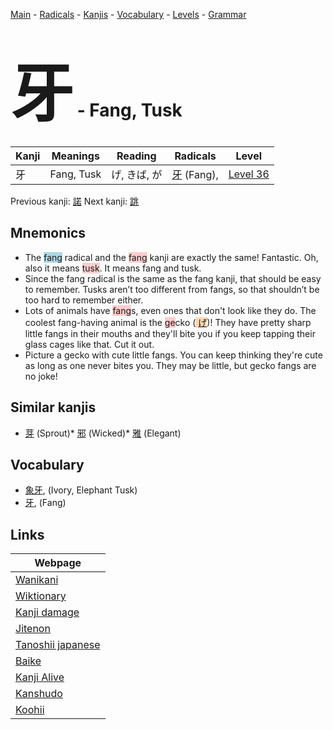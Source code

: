 <style> bigfont {font-size: 100px}</style>
[Main](../index.md) -
[Radicals](../radicals.md) -
[Kanjis](../kanjis.md) -
[Vocabulary](../vocabulary.md) -
[Levels](../levels.md) -
[Grammar](../grammar.md)
# <bigfont> 牙</bigfont> - Fang, Tusk 

| Kanji | Meanings | Reading | Radicals | Level |
| --- | --- | --- | --- | --- |
| 牙 | Fang, Tusk | げ, きば, が | [牙](../radicals/牙.md) (Fang),  | [Level 36](../levels/wk_level36.md) |

Previous kanji: [諾](諾.md) Next kanji: [跳](跳.md) 

## Mnemonics
 * The <span style="background-color:#ADD8E6"> fang</span> radical and the <span style="background-color:#ffcccb"> fang</span> kanji are exactly the same! Fantastic. Oh, also it means <span style="background-color:#ffcccb"> tusk</span>. It means fang and tusk.
* Since the fang radical is the same as the fang kanji, that should be easy to remember. Tusks aren’t too different from fangs, so that shouldn’t be too hard to remember either.
* Lots of animals have <span style="background-color:#ffcccb"> fang</span>s, even ones that don't look like they do. The coolest fang-having animal is the <span style="background-color:#ffcccb"> ge</span>cko (<span style="background-color:#fed8b1"> [げ](https://jisho.org/search/げ)</span>)! They have pretty sharp little fangs in their mouths and they'll bite you if you keep tapping their glass cages like that. Cut it out.
* Picture a gecko with cute little fangs. You can keep thinking they're cute as long as one never bites you. They may be little, but gecko fangs are no joke!


## Similar kanjis
 * [芽](芽.md) (Sprout)* [邪](邪.md) (Wicked)* [雅](雅.md) (Elegant)


## Vocabulary
 * [象牙](../vocabulary/牙.md), (Ivory, Elephant Tusk)
* [牙](../vocabulary/牙.md), (Fang)



## Links 

| Webpage |
| --- |
| [Wanikani          ](https://www.wanikani.com/kanji/牙) |
| [Wiktionary        ](https://en.wiktionary.org/wiki/牙) |
| [Kanji damage      ](http://www.kanjidamage.com/kanji/search?utf8=✓&q=牙) |
| [Jitenon           ](https://jitenon.com/kanji/牙) |
| [Tanoshii japanese ](https://www.tanoshiijapanese.com/dictionary/kanji.cfm?k=牙) |
| [Baike             ](https://baike.baidu.com/item/牙) |
| [Kanji Alive       ](https://app.kanjialive.com/牙) |
| [Kanshudo          ](https://www.kanshudo.com/searchmn?q=牙) |
| [Koohii            ](https://kanji.koohii.com/study/kanji/牙) |

